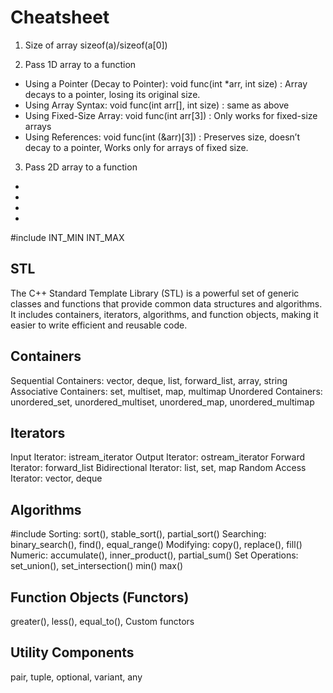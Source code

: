 # Cheatsheet

1) Size of array
sizeof(a)/sizeof(a[0])

2) Pass 1D array to a function
- Using a Pointer (Decay to Pointer): void func(int *arr, int size) : Array decays to a pointer, losing its original size.
- Using Array Syntax: void func(int arr[], int size) : same as above
- Using Fixed-Size Array: void func(int arr[3]) : Only works for fixed-size arrays
- Using References: void func(int (&arr)[3]) : Preserves size, doesn’t decay to a pointer, Works only for arrays of fixed size.

3) Pass 2D array to a function
- 
- 
- 
- 

#include<climits>
INT_MIN
INT_MAX

## STL
The C++ Standard Template Library (STL) is a powerful set of generic classes and functions that provide common data structures and algorithms. It includes containers, iterators, algorithms, and function objects, making it easier to write efficient and reusable code.

## Containers
Sequential Containers: vector, deque, list, forward_list, array, string
Associative Containers: set, multiset, map, multimap
Unordered Containers: unordered_set, unordered_multiset, unordered_map, unordered_multimap

## Iterators
Input Iterator: istream_iterator
Output Iterator: ostream_iterator
Forward Iterator: forward_list
Bidirectional Iterator: list, set, map
Random Access Iterator: vector, deque

## Algorithms
#include<algorithm>
Sorting: sort(), stable_sort(), partial_sort()
Searching: binary_search(), find(), equal_range()
Modifying: copy(), replace(), fill()
Numeric: accumulate(), inner_product(), partial_sum()
Set Operations: set_union(), set_intersection()
min() max()

## Function Objects (Functors)
greater<T>(), less<T>(), equal_to<T>(), Custom functors

## Utility Components
pair, tuple, optional, variant, any
